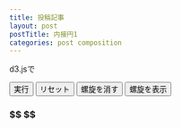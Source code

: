 ```yaml
---
title: 投稿記事
layout: post
postTitle: 内接円1
categories: post composition
---
```

d3.jsで

<div id="svg01"></div>

<button id="btn01" class="btn btn-lg btn-primary">実行</button>
<button id="btn02" class="btn btn-lg btn-primary">リセット</button>
<button id="btn03" class="btn btn-lg btn-primary">螺旋を消す</button>
<button id="btn04" class="btn btn-lg btn-primary">螺旋を表示</button>
<h3>
$$
$$
</h3>

<script type="text/javascript" src="http://cdn.mathjax.org/mathjax/latest/MathJax.js?config=TeX-AMS-MML_SVG"></script>
<script src="http://d3js.org/d3.v3.min.js" charset="utf-8"></script>
<script src="{{site.url}}/js/d3draws.js" charset="utf-8"></script>

<script>

  color = d3.scale.category20();

  var svg01 = d3.select("#svg01")
                .append("svg")
                .attr("height",500)
                .attr("width",500)
                .style("background","#000");

  var xScale01 = d3.scale.linear()
                       .domain([-250,250])
                       .range([0,500]);
  var yScale01 = d3.scale.linear()
                       .domain([250,-250])
                       .range([0,500]); 

  var centers = [];
  var ends = [];

  for (var i = 0; i <=360; i++) {
    centers.push(new Point(150*Math.cos(i*aDegree),
                           150*Math.sin(i*aDegree)));
    ends.push(new Point(50*Math.cos(-3*i*aDegree),
                        50*Math.sin(-3*i*aDegree)));
  };


  draw();
 
　d3.select("#btn01").on("click",function(){
  
  var el = svg01.select("#innerC");

  for (var i = 0; i < centers.length; i=i+1) {
  
      el.transition()
        .delay(i*50)
        .duration(50)
        .attr("cx",function(){ return xScale01(centers[i].x); } )
        .attr("cy",function(){ return yScale01(centers[i].y); } )

      svg01.select("#rLine").transition()
        .delay(i*50)
        .duration(50)
        .attr("x1",function(){
          return xScale01(centers[i].x);
        })
        .attr("y1",function(){
          return xScale01(centers[i].y);
        })
        .attr("x2",function(){ 
            return xScale01(centers[i].x+ends[i].x); 
          } )
        .attr("y2",function(){ 
            return yScale01(centers[i].y+ends[i].y); 
          } )
  };
 

 })


 d3.select("#btn02").on("click",function(){
  draw();
 })

 d3.select("#btn03").on("click",function(){
  svg01.selectAll(".spiral").attr("opacity",0);
 })
 d3.select("#btn04").on("click",function(){
  svg01.selectAll(".spiral").attr("opacity",1);
 })

function draw(){

    svg01.append("circle")
      .attr("cx",function(){ return xScale01(0); } )
      .attr("cy",function(){ return yScale01(0); } )
      .attr("r",200)
      .attr("id",function(){ return "outerC"; })
      .attr("stroke","lime")
      .attr("stroke-width","3px")
      .style("fill", function(){ return "none"});

    svg01.append("circle")
      .attr("cx",function(){ return xScale01(150*Math.cos(0)); } )
      .attr("cy",function(){ return yScale01(150*Math.sin(0)); } )
      .attr("r",50)
      .attr("id",function(){ return "innerC"; })
      .attr("stroke","gold")
      .attr("stroke-width","4px")
      .style("fill", function(){ return "none"});

    drawLine(0);  

}

function drawLine(i){
  svg01.select("#rLine").remove();
  svg01.append("line")
      .attr("x1",function(){
        return xScale01(centers[i].x);
      })
      .attr("y1",function(){
        return xScale01(centers[i].y);
      })
      .attr("x2",function(){
        return xScale01(centers[i].x+ends[i].x);
      })
      .attr("y2",function(){
        return xScale01(centers[i].y+ends[i].y);
      })
      .attr("stroke",function(){
        return "#f00";
      })
      .attr("stroke-width","4px")
      .attr("id","rLine");

}
</script>
